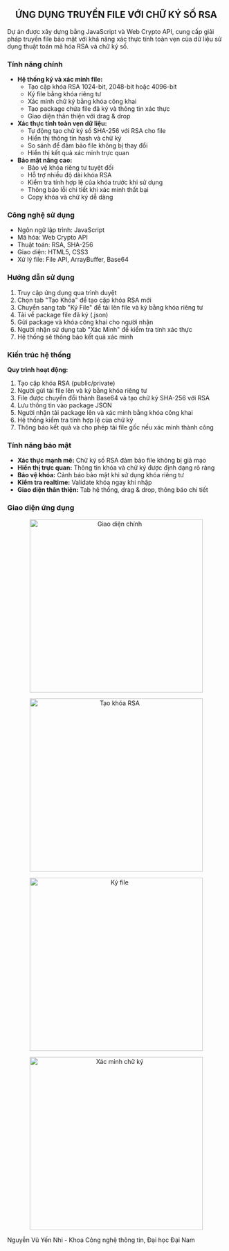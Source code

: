 <h2 align="center">ỨNG DỤNG TRUYỀN FILE VỚI CHỮ KÝ SỐ RSA</h2>

<p>
Dự án được xây dựng bằng JavaScript và Web Crypto API, cung cấp giải pháp truyền file bảo mật với khả năng xác thực tính toàn vẹn của dữ liệu sử dụng thuật toán mã hóa RSA và chữ ký số.
</p>

<h3>Tính năng chính</h3>

<ul>
  <li><strong>Hệ thống ký và xác minh file:</strong>
    <ul>
      <li>Tạo cặp khóa RSA 1024-bit, 2048-bit hoặc 4096-bit</li>
      <li>Ký file bằng khóa riêng tư</li>
      <li>Xác minh chữ ký bằng khóa công khai</li>
      <li>Tạo package chứa file đã ký và thông tin xác thực</li>
      <li>Giao diện thân thiện với drag & drop</li>
    </ul>
  </li>
  <li><strong>Xác thực tính toàn vẹn dữ liệu:</strong>
    <ul>
      <li>Tự động tạo chữ ký số SHA-256 với RSA cho file</li>
      <li>Hiển thị thông tin hash và chữ ký</li>
      <li>So sánh để đảm bảo file không bị thay đổi</li>
      <li>Hiển thị kết quả xác minh trực quan</li>
    </ul>
  </li>
  <li><strong>Bảo mật nâng cao:</strong>
    <ul>
      <li>Bảo vệ khóa riêng tư tuyệt đối</li>
      <li>Hỗ trợ nhiều độ dài khóa RSA</li>
      <li>Kiểm tra tính hợp lệ của khóa trước khi sử dụng</li>
      <li>Thông báo lỗi chi tiết khi xác minh thất bại</li>
      <li>Copy khóa và chữ ký dễ dàng</li>
    </ul>
  </li>
</ul>

<h3>Công nghệ sử dụng</h3>

<ul>
  <li>Ngôn ngữ lập trình: JavaScript</li>
  <li>Mã hóa: Web Crypto API</li>
  <li>Thuật toán: RSA, SHA-256</li>
  <li>Giao diện: HTML5, CSS3</li>
  <li>Xử lý file: File API, ArrayBuffer, Base64</li>
</ul>

<h3>Hướng dẫn sử dụng</h3>

<ol>
  <li>Truy cập ứng dụng qua trình duyệt</li>
  <li>Chọn tab "Tạo Khóa" để tạo cặp khóa RSA mới</li>
  <li>Chuyển sang tab "Ký File" để tải lên file và ký bằng khóa riêng tư</li>
  <li>Tải về package file đã ký (.json)</li>
  <li>Gửi package và khóa công khai cho người nhận</li>
  <li>Người nhận sử dụng tab "Xác Minh" để kiểm tra tính xác thực</li>
  <li>Hệ thống sẽ thông báo kết quả xác minh</li>
</ol>

<h3>Kiến trúc hệ thống</h3>

<p><strong>Quy trình hoạt động:</strong></p>

<ol>
  <li>Tạo cặp khóa RSA (public/private)</li>
  <li>Người gửi tải file lên và ký bằng khóa riêng tư</li>
  <li>File được chuyển đổi thành Base64 và tạo chữ ký SHA-256 với RSA</li>
  <li>Lưu thông tin vào package JSON</li>
  <li>Người nhận tải package lên và xác minh bằng khóa công khai</li>
  <li>Hệ thống kiểm tra tính hợp lệ của chữ ký</li>
  <li>Thông báo kết quả và cho phép tải file gốc nếu xác minh thành công</li>
</ol>

<h3>Tính năng bảo mật</h3>

<ul>
  <li><strong>Xác thực mạnh mẽ:</strong> Chữ ký số RSA đảm bảo file không bị giả mạo</li>
  <li><strong>Hiển thị trực quan:</strong> Thông tin khóa và chữ ký được định dạng rõ ràng</li>
  <li><strong>Bảo vệ khóa:</strong> Cảnh báo bảo mật khi sử dụng khóa riêng tư</li>
  <li><strong>Kiểm tra realtime:</strong> Validate khóa ngay khi nhập</li>
  <li><strong>Giao diện thân thiện:</strong> Tab hệ thống, drag & drop, thông báo chi tiết</li>
</ul>

<h3>Giao diện ứng dụng</h3>

<p align="center">
  <img src="Screenshot-2025-06-13-213705.png" alt="Giao diện chính" width="400">
</p>

<p align="center">
  <img src="Screenshot-2025-06-13-213724.png" alt="Tạo khóa RSA" width="400">
</p>

<p align="center">
  <img src="Screenshot-2025-06-13-213806.png" alt="Ký file" width="400">
</p>

<p align="center">
  <img src="Screenshot-2025-06-13-213911.png" alt="Xác minh chữ ký" width="400">
</p>

<p>Nguyễn Vũ Yến Nhi - Khoa Công nghệ thông tin, Đại học Đại Nam</p>
